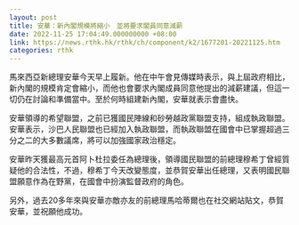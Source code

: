 ```yaml
---
layout: post
title: 安華：新內閣規模將縮小　並將要求閣員同意減薪
date: 2022-11-25 17:04:49.000000000 +08:00
link: https://news.rthk.hk/rthk/ch/component/k2/1677201-20221125.htm
categories: rthk
---
```


馬來西亞新總理安華今天早上履新。他在中午會見傳媒時表示，與上屆政府相比，新內閣的規模肯定會縮小，而他也會要求內閣成員同意他提出的減薪建議，但這一切仍在討論和準備當中。至於何時組建新內閣，安華就表示會盡快。

安華領導的希望聯盟，之前已獲國民陣線和砂勞越政黨聯盟支持，組成執政聯盟。安華表示，沙巴人民聯盟也已經加入執政聯盟，而執政聯盟在國會中已掌握超過三分之二的大多數議席，將可以加強國家政治穩定。

安華昨天獲最高元首阿卜杜拉委任為總理後，領導國民聯盟的前總理穆希丁曾經質疑他的合法性，不過，穆希丁今天改變態度，並恭賀安華出任總理，又表明國民聯盟願意作為在野黨，在國會中扮演監督政府的角色。

另外，過去20多年來與安華亦敵亦友的前總理馬哈蒂爾也在社交網站貼文，恭賀安華，並祝願他成功。
